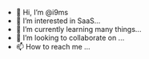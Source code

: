 - 👋 Hi, I’m @i9ms
- 👀 I’m interested in SaaS...
- 🌱 I’m currently learning many things...
- 💞️ I’m looking to collaborate on ...
- 📫 How to reach me ...

<!---
i9ms/i9ms is a ✨ special ✨ repository because its `README.md` (this file) appears on your GitHub profile.
You can click the Preview link to take a look at your changes.
--->
